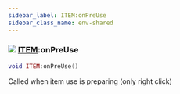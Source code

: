 ```yaml
---
sidebar_label: ITEM:onPreUse
sidebar_class_name: env-shared
---
```


### ![](/img/wiki/shared.png) [ITEM](../item/README.md):onPreUse

```lua
void ITEM:onPreUse()
```

Called when item use is preparing (only right click)<br/>
